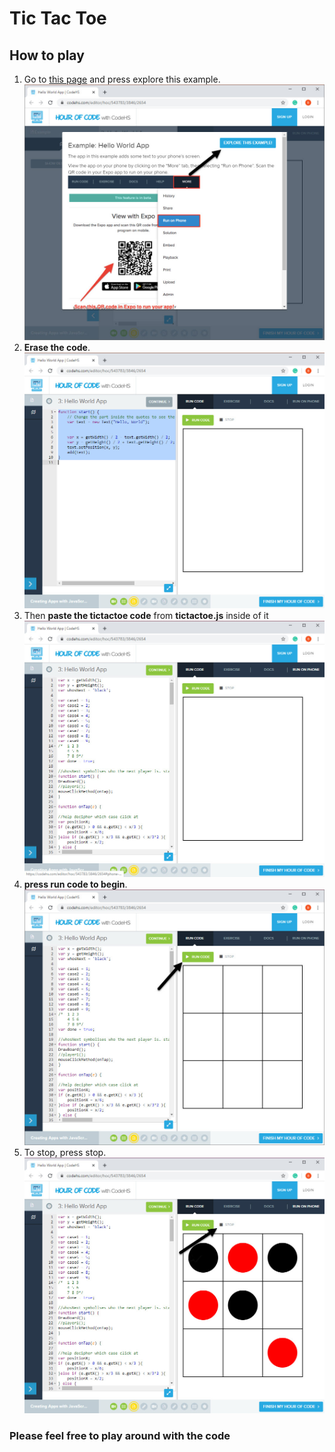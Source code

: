 # Tic Tac Toe
## How to play
1. Go to [this page](https://codehs.com/editor/hoc/543783/3846/2654) and press explore this example. 
![](explore.jpg) 
1. __Erase the code__.
![](erase.jpg)
1. Then __paste the tictactoe code__ from __tictactoe.js__ inside of it 
![](paste.jpg)
1. __press run code to begin__.
![](run.jpg)
1. To stop, press stop. 
![](stop.jpg)
### Please feel free to play around with the code 